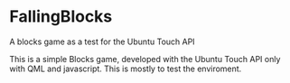 FallingBlocks
=========

A blocks game as a test for the Ubuntu Touch API


This is a simple Blocks game, developed with the Ubuntu Touch API only with QML and javascript.
This is mostly to test the enviroment.

